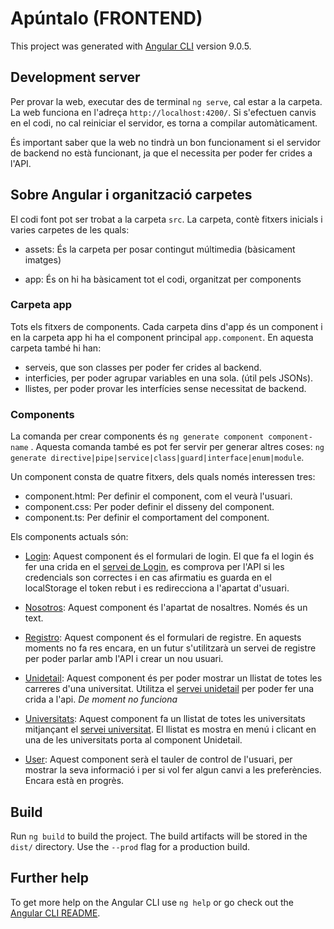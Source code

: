 # Apúntalo (FRONTEND)

This project was generated with [Angular CLI](https://github.com/angular/angular-cli) version 9.0.5.

## Development server

Per provar la web, executar des de terminal `ng serve`, cal estar a la carpeta. La web funciona en l'adreça `http://localhost:4200/`. Si s'efectuen canvis en el codi, no cal reiniciar el servidor, es torna a compilar automàticament.

És important saber que la web no tindrà un bon funcionament si el servidor de backend no està funcionant, ja que el necessita per poder fer crides a l'API.

## Sobre Angular i organització carpetes

El codi font pot ser trobat a la carpeta `src`. La carpeta, contè fitxers inicials i varies carpetes de les quals:

* assets: És la carpeta per posar contingut múltimedia (bàsicament imatges)

* app: És on hi ha bàsicament tot el codi, organitzat per components

### Carpeta app
  Tots els fitxers de components. Cada carpeta dins d'app és un component i en la carpeta app hi ha el component principal `app.component`. En aquesta carpeta també hi han:
  * serveis, que son classes per poder fer crides al backend.
  * interficies, per poder agrupar variables en una sola. (útil pels JSONs).
  * llistes, per poder provar les interfícies sense necessitat de backend.

### Components

La comanda per crear components és `ng generate component component-name` . Aquesta comanda també es pot fer servir per generar altres coses:  `ng generate directive|pipe|service|class|guard|interface|enum|module`.

Un component consta de quatre fitxers, dels quals només interessen tres:
  - component.html: Per definir el component, com el veurà l'usuari.
  - component.css: Per poder definir el disseny del component.
  - component.ts: Per definir el comportament del component.

Els components actuals són:
 * [Login](src/app/login): Aquest component és el formulari de login. El que fa el login és fer una crida en el [servei de Login](src/app/login.service.ts), es comprova per l'API si les credencials son correctes i en cas afirmatiu es guarda en el localStorage el token rebut i es redirecciona a l'apartat d'usuari.

 * [Nosotros](src/app/nosotros): Aquest component és l'apartat de nosaltres. Només és un text.

 * [Registro](src/app/registro): Aquest component és el formulari de registre. En aquests moments no fa res encara, en un futur s'utilitzarà un servei de registre per poder parlar amb l'API i crear un nou usuari.

 * [Unidetail](src/app/unidetail): Aquest component és per poder mostrar un llistat de totes les carreres d'una universitat. Utilitza el [servei unidetail](src/app/unidetail.service.ts) per poder fer una crida a l'api. _De moment no funciona_

 * [Universitats](src/app/universitats): Aquest component fa un llistat de totes les universitats mitjançant el [servei universitat](src/app/universitat.service.ts). El llistat es mostra en menú i clicant en una de les universitats porta al component Unidetail.

 * [User](src/app/user): Aquest component serà el tauler de control de l'usuari, per mostrar la seva informació i per si vol fer algun canvi a les preferències. Encara està en progrès.


## Build

Run `ng build` to build the project. The build artifacts will be stored in the `dist/` directory. Use the `--prod` flag for a production build.

## Further help

To get more help on the Angular CLI use `ng help` or go check out the [Angular CLI README](https://github.com/angular/angular-cli/blob/master/README.md).
